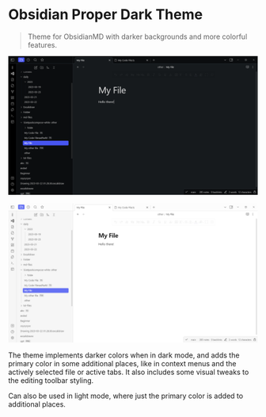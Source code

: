 # Obsidian Proper Dark Theme

> Theme for ObsidianMD with darker backgrounds and more colorful features.

![img.png](img.png)

![img_1.png](img_1.png)

The theme implements darker colors when in dark mode, and adds the primary color in some additional places, like
in context menus and the actively selected file or active tabs. It also includes some visual tweaks to the editing
toolbar styling.

Can also be used in light mode, where just the primary color is added to additional places.
